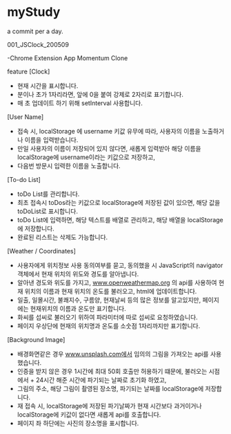 # myStudy
a commit per a day.

001_JSClock_200509

-Chrome Extension App Momentum Clone

feature
[Clock]
- 현재 시간을 표시합니다.
- 분이나 초가 1자리라면, 앞에 0을 붙여 강제로 2자리로 표기합니다.
- 매 초 업데이트 하기 위해 setInterval 사용합니다.

[User Name]
- 접속 시, localStorage 에 username 키값 유무에 따라, 사용자의 이름을 노출하거나 이름을 입력받습니다.
- 만일 사용자의 이름이 저장되어 있지 않다면, 새롭게 입력받아 해당 이름을 localStorage에 username이라는 키값으로 저장하고, 
- 다음번 방문시 입력한 이름을 노출합니다.

[To-do List]
- toDo List를 관리합니다.
- 최초 접속시 toDos라는 키값으로 localStorage에 저장된 값이 있으면, 해당 값을 toDoList로 표시합니다.
- toDo List에 입력하면, 해당 텍스트를 배열로 관리하고, 해당 배열을 localStorage에 저장합니다.
- 완료된 리스트는 삭제도 가능합니다.

[Weather / Coordinates]
- 사용자에게 위치정보 사용 동의여부를 묻고, 동의했을 시 JavaScript의 navigator객체에서 현재 위치의 위도와 경도를 알아냅니다.
- 알아낸 경도와 위도를 가지고, www.openweathermap.org 의 api를 사용하여 현재 위치의 이름과 현재 위치의 온도를 불러오고, html에 업데이트합니다.
- 일출, 일몰시간, 불쾌지수, 구름양, 현재날씨 등의 많은 정보를 알고있지만, 페이지에는 현재위치의 이름과 온도만 표기합니다.
- 화씨를 섭씨로 불러오기 위하여 파라미터에 따로 섭씨로 요청하였습니다.
- 페이지 우상단에 현재의 위치명과 온도를 소숫점 1자리까지만 표기합니다.

[Background Image]
- 배경화면같은 경우 www.unsplash.com에서 임의의 그림을 가져오는 api를 사용했습니다.
- 인증을 받지 않은 경우 1시간에 최대 50회 호출만 허용하기 떄문에, 불러오는 시점에서 + 24시간 해준 시간에 파기되는 날짜로 초기화 하였고,
- 그림의 주소, 해당 그림이 촬영된 장소명, 파기되는 날짜를 localStorage에 저장합니다.
- 재 접속 시, localStorage에 저장된 파기날짜가 현재 시간보다 과거이거나 localStorage에 키값이 없다면 새롭게 api를 호출합니다.
- 페이지 좌 하단에는 사진의 장소명을 표시합니다.
